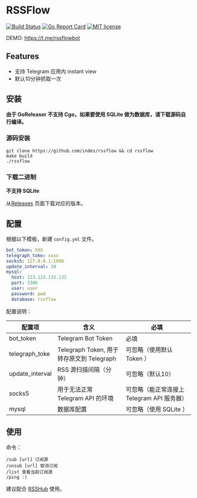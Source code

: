 # RSSFlow

[![Build Status](https://travis-ci.org/indes/rssflow.svg?branch=master)](https://travis-ci.org/indes/rssflow)
[![Go Report Card](https://goreportcard.com/badge/github.com/indes/rssflow)](https://goreportcard.com/report/github.com/indes/rssflow)
[![MIT license](https://img.shields.io/github/license/indes/rssflow.svg)](https://github.com/indes/rssflow/blob/master/LICENSE)

DEMO: https://t.me/rssflowbot

## Features  

- 支持 Telegram 应用内 instant view
- 默认10分钟抓取一次

## 安装

**由于 GoReleaser 不支持 Cgo，如果要使用 SQLite 做为数据库，请下载源码自行编译。**  

### 源码安装

```shell
git clone https://github.com/indes/rssflow && cd rssflow
make build
./rssflow
```

### 下载二进制

**不支持 SQLite**  

从[Releases](https://github.com/indes/rssflow/releases) 页面下载对应的版本。

## 配置

根据以下模板，新建 `config.yml` 文件。

```yml
bot_token: XXX
telegraph_toke: xxxx
socks5: 127.0.0.1:1080
update_interval: 10
mysql:
  host: 123.123.132.132
  port: 3306
  user: user
  password: pwd
  database: rssflow
```

配置说明：

| 配置项 | 含义 | 必填 |
| ------ | ------ | ------ |
| bot_token | Telegram Bot Token | 必填 |
| telegraph_toke | Telegraph Token, 用于转存原文到 Telegraph | 可忽略（使用默认Token ） |
| update_interval | RSS 源扫描间隔（分钟） | 可忽略（默认10） |
| socks5 | 用于无法正常 Telegram API 的环境 | 可忽略（能正常连接上 Telegram API 服务器） |
| mysql | 数据库配置 | 可忽略（使用 SQLite ） |

## 使用

命令：
```shell
/sub [url] 订阅源
/unsub [url] 取消订阅
/list 查看当前订阅源
/ping :)
```
建议配合 [RSSHub](https://github.com/DIYgod/RSSHub) 使用。